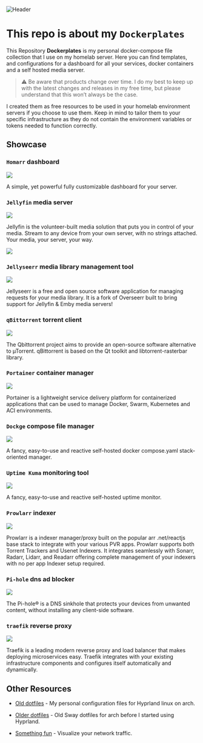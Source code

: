 ![Header](./img/hussar-header-image.png)
# This repo is about my `Dockerplates`

This Repository **Dockerplates** is my personal docker-compose file collection that I use on my homelab server. Here you can find templates, and configurations for a dashboard for all your services, docker containers and a self hosted media server.

> :warning: Be aware that products change over time. I do my best to keep up with the latest changes and releases in my free time, but please understand that this won’t always be the case.

I created them as free resources to be used in your homelab environment servers if you choose to use them. Keep in mind to tailor them to your specific infrastructure as they do not contain the environment variables or tokens needed to function correctly.

## Showcase
### `Homarr` dashboard

<img src="img/homarr.png">

A simple, yet powerful fully customizable dashboard for your server.

### `Jellyfin` media server

<img src="img/jellyfin.png">

Jellyfin is the volunteer-built media solution that puts you in control of your media. Stream to any device from your own server, with no strings attached. Your media, your server, your way.

<img src="img/jellyfin-movies.png">

### `Jellyseerr` media library management tool

<img src="img/jellyseerr.png">

Jellyseerr is a free and open source software application for managing requests for your media library. It is a fork of Overseerr built to bring support for Jellyfin & Emby media servers!

### `qBittorrent` torrent client

<img src="img/qbittorrent.png">

The Qbittorrent project aims to provide an open-source software alternative to µTorrent. qBittorrent is based on the Qt toolkit and libtorrent-rasterbar library.

### `Portainer` container manager

<img src="img/portainer.png">

Portainer is a lightweight service delivery platform for containerized applications that can be used to manage Docker, Swarm, Kubernetes and ACI environments.

### `Dockge` compose file manager

<img src="img/dockge.png">

A fancy, easy-to-use and reactive self-hosted docker compose.yaml stack-oriented manager.

### `Uptime Kuma` monitoring tool

<img src="img/uptime.png">

A fancy, easy-to-use and reactive self-hosted uptime monitor.

### `Prowlarr` indexer

<img src="img/prowlarr.png">

Prowlarr is a indexer manager/proxy built on the popular arr .net/reactjs base stack to integrate with your various PVR apps. Prowlarr supports both Torrent Trackers and Usenet Indexers. It integrates seamlessly with Sonarr, Radarr, Lidarr, and Readarr offering complete management of your indexers with no per app Indexer setup required.

### `Pi-hole` dns ad blocker

<img src="img/pihole.png">

The Pi-hole® is a DNS sinkhole that protects your devices from unwanted content, without installing any client-side software.

### `traefik` reverse proxy

<img src="img/traefik.png">

Traefik is a leading modern reverse proxy and load balancer that makes deploying microservices easy. Traefik integrates with your existing infrastructure components and configures itself automatically and dynamically.

## Other Resources

- [Old dotfiles](https://github.com/somedayitwillend/hyprland_dotfiles) - My personal configuration files for Hyprland linux on arch.

- [Older dotfiles](https://github.com/somedayitwillend/sway-dotfiles) - Old Sway dotfiles for arch before I started using Hyprland.

- [Something fun](https://github.com/somedayitwillend/network-traffic-tracker) - Visualize your network traffic.
